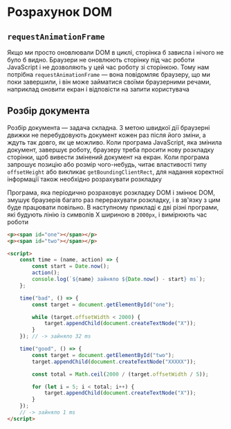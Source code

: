 # Розрахунок DOM

## `requestAnimationFrame`

Якщо ми просто оновлювали DOM в циклі, сторінка б зависла і нічого не було б видно. Браузери не оновлюють сторінку під час роботи JavaScript і не дозволяють у цей час роботу зі сторінкою. Тому нам потрібна `requestAnimationFrame` — вона повідомляє браузеру, що ми поки завершили, і він може займатися своїми браузерними речами, наприклад оновити екран і відповісти на запити користувача

## Розбір документа

Розбір документа — задача складна. З метою швидкої дії браузерні движки не перебудовують документ кожен раз після його зміни, а ждуть так довго, як це можливо. Коли програма JavaScript, яка змінила документ, завершує роботу, браузеру треба просити нову розкладку сторінки, щоб вивести змінений документ на екран. Коли програма запрошує позицію або розмір чого-небудь, читає властивості типу `offsetHeight` або викликає `getBoundingClientRect`, для надання коректної інформації також необхідно розрахувати розкладку

Програма, яка періодично розраховує розкладку DOM і змінює DOM, змушує браузерів багато раз перерахувати розкладку, і в зв'язку з цим буде працювати повільно. В наступному прикладі є дві різні програми, які будують лінію із символів X шириною в `2000px`, і вимірюють час роботи

```html
<p><span id="one"></span></p>
<p><span id="two"></span></p>

<script>
    const time = (name, action) => {
        const start = Date.now();
        action();
        console.log(`${name} зайняло ${Date.now() - start} ms`);
    };

    time("bad", () => {
        const target = document.getElementById("one");

        while (target.offsetWidth < 2000) {
            target.appendChild(document.createTextNode("X"));
        }
    }); // -> зайняло 32 ms

    time("good", () => {
        const target = document.getElementById("two");
        target.appendChild(document.createTextNode("XXXXX"));

        const total = Math.ceil(2000 / (target.offsetWidth / 5));

        for (let i = 5; i < total; i++) {
            target.appendChild(document.createTextNode("X"));
        }
    });
    // -> зайняло 1 ms
</script>
```
